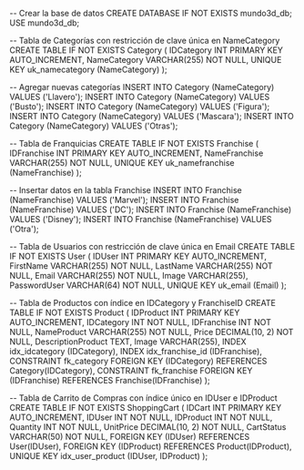 -- Crear la base de datos
CREATE DATABASE IF NOT EXISTS mundo3d_db;
USE mundo3d_db;

-- Tabla de Categorías con restricción de clave única en NameCategory
CREATE TABLE IF NOT EXISTS Category (
IDCategory INT PRIMARY KEY AUTO_INCREMENT,
NameCategory VARCHAR(255) NOT NULL,
UNIQUE KEY uk_namecategory (NameCategory)
);

-- Agregar nuevas categorías
INSERT INTO Category (NameCategory) VALUES ('Llavero');
INSERT INTO Category (NameCategory) VALUES ('Busto');
INSERT INTO Category (NameCategory) VALUES ('Figura');
INSERT INTO Category (NameCategory) VALUES ('Mascara');
INSERT INTO Category (NameCategory) VALUES ('Otras');

-- Tabla de Franquicias
CREATE TABLE IF NOT EXISTS Franchise (
IDFranchise INT PRIMARY KEY AUTO_INCREMENT,
NameFranchise VARCHAR(255) NOT NULL,
UNIQUE KEY uk_namefranchise (NameFranchise)
);

-- Insertar datos en la tabla Franchise
INSERT INTO Franchise (NameFranchise) VALUES ('Marvel');
INSERT INTO Franchise (NameFranchise) VALUES ('DC');
INSERT INTO Franchise (NameFranchise) VALUES ('Disney');
INSERT INTO Franchise (NameFranchise) VALUES ('Otra');

-- Tabla de Usuarios con restricción de clave única en Email
CREATE TABLE IF NOT EXISTS User (
IDUser INT PRIMARY KEY AUTO_INCREMENT,
FirstName VARCHAR(255) NOT NULL,
LastName VARCHAR(255) NOT NULL,
Email VARCHAR(255) NOT NULL,
Image VARCHAR(255),
PasswordUser VARCHAR(64) NOT NULL,
UNIQUE KEY uk_email (Email)
);

-- Tabla de Productos con índice en IDCategory y FranchiseID
CREATE TABLE IF NOT EXISTS Product (
IDProduct INT PRIMARY KEY AUTO_INCREMENT,
IDCategory INT NOT NULL,
IDFranchise INT NOT NULL,
NameProduct VARCHAR(255) NOT NULL,
Price DECIMAL(10, 2) NOT NULL,
DescriptionProduct TEXT,
Image VARCHAR(255),
INDEX idx_idcategory (IDCategory),
INDEX idx_franchise_id (IDFranchise),
CONSTRAINT fk_category
FOREIGN KEY (IDCategory)
REFERENCES Category(IDCategory),
CONSTRAINT fk_franchise
FOREIGN KEY (IDFranchise)
REFERENCES Franchise(IDFranchise)
);

-- Tabla de Carrito de Compras con índice único en IDUser e IDProduct
CREATE TABLE IF NOT EXISTS ShoppingCart (
IDCart INT PRIMARY KEY AUTO_INCREMENT,
IDUser INT NOT NULL,
IDProduct INT NOT NULL,
Quantity INT NOT NULL,
UnitPrice DECIMAL(10, 2) NOT NULL,
CartStatus VARCHAR(50) NOT NULL,
FOREIGN KEY (IDUser) REFERENCES User(IDUser),
FOREIGN KEY (IDProduct) REFERENCES Product(IDProduct),
UNIQUE KEY idx_user_product (IDUser, IDProduct)
);
